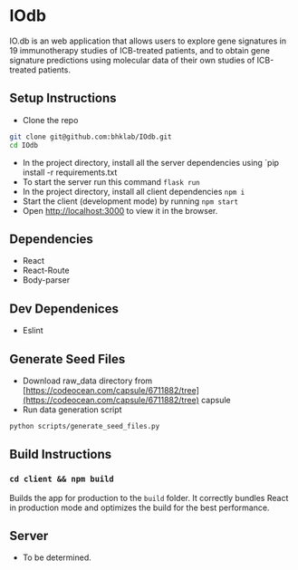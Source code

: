 # IOdb

IO.db is an web application that allows users to explore gene signatures in 19 immunotherapy studies of ICB-treated patients, and to obtain gene signature predictions using molecular data of their own studies of ICB-treated patients.

## Setup Instructions

- Clone the repo
  
```bash
git clone git@github.com:bhklab/IOdb.git
cd IOdb
```

- In the project directory, install all the server dependencies using `pip install -r requirements.txt
- To start the server run this command `flask run`
- In the project directory, install all client dependencies `npm i`
- Start the client (development mode) by running `npm start`
- Open [http://localhost:3000](http://localhost:3000) to view it in the browser.

## Dependencies

- React
- React-Route
- Body-parser

## Dev Dependenices

- Eslint

## Generate Seed Files

- Download raw_data directory from [https://codeocean.com/capsule/6711882/tree](https://codeocean.com/capsule/6711882/tree) capsule
- Run data generation script

```bash
python scripts/generate_seed_files.py
```

## Build Instructions

### `cd client && npm build`

Builds the app for production to the `build` folder.
It correctly bundles React in production mode and optimizes the build for the best performance.

## Server

- To be determined.
